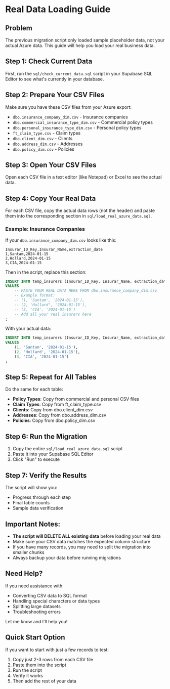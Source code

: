 # Real Data Loading Guide

## Problem
The previous migration script only loaded sample placeholder data, not your actual Azure data. This guide will help you load your real business data.

## Step 1: Check Current Data
First, run the `sql/check_current_data.sql` script in your Supabase SQL Editor to see what's currently in your database.

## Step 2: Prepare Your CSV Files
Make sure you have these CSV files from your Azure export:
- `dbo.insurance_company_dim.csv` - Insurance companies
- `dbo.commercial_insurance_type_dim.csv` - Commercial policy types
- `dbo.personal_insurance_type_dim.csv` - Personal policy types
- `ft_claim_type.csv` - Claim types
- `dbo.client_dim.csv` - Clients
- `dbo.address_dim.csv` - Addresses
- `dbo.policy_dim.csv` - Policies

## Step 3: Open Your CSV Files
Open each CSV file in a text editor (like Notepad) or Excel to see the actual data.

## Step 4: Copy Your Real Data
For each CSV file, copy the actual data rows (not the header) and paste them into the corresponding section in `sql/load_real_azure_data.sql`.

### Example: Insurance Companies
If your `dbo.insurance_company_dim.csv` looks like this:
```csv
Insurar_ID_Key,Insurar_Name,extraction_date
1,Santam,2024-01-15
2,Hollard,2024-01-15
3,CIA,2024-01-15
```

Then in the script, replace this section:
```sql
INSERT INTO temp_insurers (Insurar_ID_Key, Insurar_Name, extraction_date)
VALUES 
    -- PASTE YOUR REAL DATA HERE FROM dbo.insurance_company_dim.csv
    -- Example format:
    -- (1, 'Santam', '2024-01-15'),
    -- (2, 'Hollard', '2024-01-15'),
    -- (3, 'CIA', '2024-01-15')
    -- Add all your real insurers here
;
```

With your actual data:
```sql
INSERT INTO temp_insurers (Insurar_ID_Key, Insurar_Name, extraction_date)
VALUES 
    (1, 'Santam', '2024-01-15'),
    (2, 'Hollard', '2024-01-15'),
    (3, 'CIA', '2024-01-15')
;
```

## Step 5: Repeat for All Tables
Do the same for each table:
- **Policy Types**: Copy from commercial and personal CSV files
- **Claim Types**: Copy from ft_claim_type.csv
- **Clients**: Copy from dbo.client_dim.csv
- **Addresses**: Copy from dbo.address_dim.csv
- **Policies**: Copy from dbo.policy_dim.csv

## Step 6: Run the Migration
1. Copy the entire `sql/load_real_azure_data.sql` script
2. Paste it into your Supabase SQL Editor
3. Click "Run" to execute

## Step 7: Verify the Results
The script will show you:
- Progress through each step
- Final table counts
- Sample data verification

## Important Notes:
- **The script will DELETE ALL existing data** before loading your real data
- Make sure your CSV data matches the expected column structure
- If you have many records, you may need to split the migration into smaller chunks
- Always backup your data before running migrations

## Need Help?
If you need assistance with:
- Converting CSV data to SQL format
- Handling special characters or data types
- Splitting large datasets
- Troubleshooting errors

Let me know and I'll help you!

## Quick Start Option
If you want to start with just a few records to test:
1. Copy just 2-3 rows from each CSV file
2. Paste them into the script
3. Run the script
4. Verify it works
5. Then add the rest of your data
